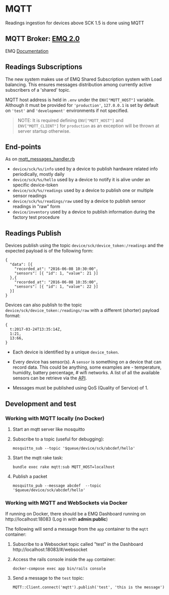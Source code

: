 # MQTT

Readings ingestion for devices above SCK 1.5 is done using MQTT

## MQTT Broker: [EMQ 2.0](http://emqtt.io)

EMQ [Documentation](http://emqttd-docs.readthedocs.io/en/latest/index.html)

## Readings Subscriptions

The new system makes use of EMQ Shared Subscription system with Load balancing. This ensures messages distribution among currently active subscribers of a 'shared' topic.

MQTT host address is held in `.env` under the `ENV["MQTT_HOST"]` variable. Although it must be provided for `'production'`, `127.0.0.1` is set by default on `'test'` and `'development'` environments if not specified.

> NOTE: It is required defining `ENV["MQTT_HOST"]` and `ENV["MQTT_CLIENT"]` for `production` as an exception will be thrown at server startup otherwise. 

## End-points

As on [mqtt_messages_handler.rb](https://github.com/fablabbcn/smartcitizen-api/blob/master/app/lib/mqtt_messages_handler.rb)

* `device/sck/%s/info` used by a device to publish hardware related info periodically, mostly daily
* `device/sck/%s/hello` used by a device to notify it is alive under an specific device-token
* `device/sck/%s/readings` used by a device to publish one or multiple sensor readings
* `device/sck/%s/readings/raw` used by a device to publish sensor readings in "raw" form
* `device/inventory` used by a device to publish information during the factory test procedure


## Readings Publish

Devices publish using the topic `device/sck/device_token:/readings` and the expected payload is of the following form:

```
{
  "data": [{
    "recorded_at": "2016-06-08 10:30:00",
    "sensors": [{ "id": 1, "value": 21 }]
  },{
    "recorded_at": "2016-06-08 10:35:00",
    "sensors": [{ "id": 1, "value": 22 }]
  }]
}
```

Devices can also publish to the topic `device/sck/device_token:/readings/raw` with a different (shorter) payload format:

```
{
  t:2017-03-24T13:35:14Z,
  1:21,
  13:66,
}
```

* Each device is identified by a unique `device_token`.

* Every device has sensor(s). A `sensor` is something on a device that can record data. This could be anything, some examples are - temperature, humidity, battery percentage, # wifi networks. A list of all the available sensors can be retrieve via the [API](http://developer.smartcitizen.me/#sensors).

* Messages must be published using QoS (Quality of Service) of 1.

## Development and test 

### Working with MQTT locally (no Docker)

1. Start an mqtt server like mosquitto

2. Subscribe to a topic (useful for debugging):

   `mosquitto_sub --topic '$queue/device/sck/abcdef/hello'`

3. Start the mqtt rake task:

   `bundle exec rake mqtt:sub MQTT_HOST=localhost`

4. Publish a packet

   `mosquitto_pub --message abcdef  --topic '$queue/device/sck/abcdef/hello'`

### Working with MQTT and WebSockets via Docker

If running on Docker, there should be a EMQ Dashboard running on http://localhost:18083 (Log in with **admin:public**)

The following will send a message from the `app` container to the `mqtt` container:

1. Subscribe to a Websocket topic called "test" in the Dashboard http://localhost:18083/#/websocket

2. Access the rails console inside the `app` container:

   `docker-compose exec app bin/rails console`

3. Send a message to the `test` topic:

   `MQTT::Client.connect('mqtt').publish('test', 'this is the message')`
